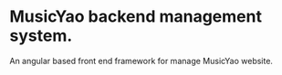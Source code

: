 MusicYao backend management system.
===========

An angular based front end framework for manage MusicYao website.
